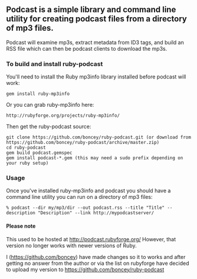 ## Podcast is a simple library and command line utility for creating podcast files from a directory of mp3 files.
Podcast will examine mp3s, extract metadata from ID3 tags, and build an RSS file which can then be podcast clients to download the mp3s.

### To build and install ruby-podcast

You'll need to install the Ruby mp3info library installed before podcast
will work:

    gem install ruby-mp3info

Or you can grab ruby-mp3info here:

    http://rubyforge.org/projects/ruby-mp3info/

Then get the ruby-podcast source:

    git clone https://github.com/boncey/ruby-podcast.git (or download from https://github.com/boncey/ruby-podcast/archive/master.zip)
    cd ruby-podcast
    gem build podcast.gemspec
    gem install podcast-*.gem (this may need a sudo prefix depending on your ruby setup)

### Usage

Once you've installed ruby-mp3info and podcast you should have a 
command line utility you can run on a directory of mp3 files:

    % podcast --dir my/mp3/dir --out podcast.rss --title "Title" --description "Description" --link http://mypodcastserver/

#### Please note
This used to be hosted at http://podcast.rubyforge.org/
However, that version no longer works with newer versions of Ruby.

I (https://github.com/boncey) have made changes so it to works and after getting no answer from the author or via the list on rubyforge have decided to upload my version to https://github.com/boncey/ruby-podcast
